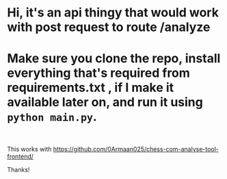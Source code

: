 # Hi, it's an api thingy that would work with post request to route /analyze

# Make sure you clone the repo, install everything that's required from requirements.txt , if I make it available later on, and run it using ``python main.py``.

<br>

This works with https://github.com/0Armaan025/chess-com-analyse-tool-frontend/

Thanks!

